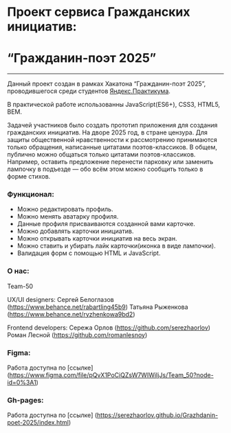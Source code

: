 # Проект сервиса Гражданских инициатив:

 # “Гражданин-поэт 2025”
_________________________________

 Данный проект создан в рамках Хакатона “Гражданин-поэт 2025”, проводившегося среди студентов [Яндекс.Практикума](https://praktikum.yandex.ru/).

 В практической работе использованны JavaScript(ES6+), CSS3, HTML5, BEM.

Задачей участников было создать прототип приложения для создания гражданских инициатив. На дворе 2025 год, в стране цензура. Для защиты общественной нравственности к рассмотрению принимаются только обращения, написанные цитатами поэтов-классиков. В общем, публично можно общаться только цитатами поэтов-классиков. Например, оставить предложение перенести парковку или заменить лампочку в подъезде — обо всём этом можно сообщить только в форме стихов.

### Функционал:
- Можно редактировать профиль.
- Можно менять аватарку профиля.
- Данные профиля присваиваются созданной вами карточке.
- Можно добавлять карточки инициатив.
- Можно открывать карточки инициатив на весь экран.
- Можно ставить и убирать лайк карточки(иконка в виде лампочки).
- Валидация форм с помощью HTML и JavaScript.

### О нас:

Team-50

UX/UI designers:
Сергей Белоглазов (https://www.behance.net/rabartling45b9)
Татьяна Рыженкова (https://www.behance.net/ryzhenkowa9bd2)

Frontend developers:
Сережа Орлов (https://github.com/serezhaorlov) 
Роман Лесной (https://github.com/romanlesnoy)

### Figma:
Работа доступна по [ссылке] (https://www.figma.com/file/pQvX1PoCiQZsW7WIWiIjJs/Team_50?node-id=0%3A1)

### Gh-pages:
Работа доступна по [ссылке] (https://serezhaorlov.github.io/Grazhdanin-poet-2025/index.html)



 